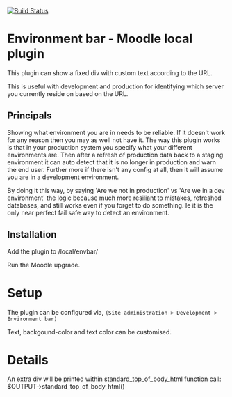 [![Build Status](https://travis-ci.org/nhoobin/moodle-local_envbar.svg?branch=master)](https://travis-ci.org/nhoobin/moodle-local_envbar)

Environment bar - Moodle local plugin
====================

This plugin can show a fixed div with custom text according to the URL.

This is useful with development and production for identifying which server you currently reside on based on the URL.

Principals
----------

Showing what environment you are in needs to be reliable. If it doesn't work
for any reason then you may as well not have it. The way this plugin works is
that in your production system you specify what your different environments
are. Then after a refresh of production data back to a staging environment it
can auto detect that it is no longer in production and warn the end user.
Further more if there isn't any config at all, then it will assume you are in
a development environment.

By doing it this way, by saying 'Are we not in production' vs 'Are we in a
dev environment' the logic because much more resiliant to mistakes, refreshed
databases, and still works even if you forget to do something. Ie it is the
only near perfect fail safe way to detect an environment.


Installation
------------

Add the plugin to /local/envbar/

Run the Moodle upgrade.

# Setup

The plugin can be configured via,
    `(Site administration > Development > Environment bar)`

Text, backgound-color and text color can be customised.


# Details

An extra div will be printed within standard_top_of_body_html function call:
$OUTPUT->standard_top_of_body_html()
